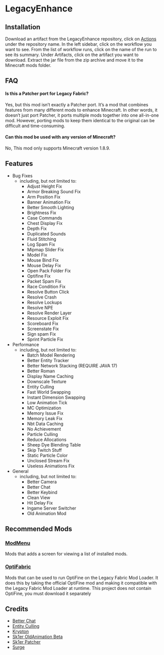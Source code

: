 # LegacyEnhance

## Installation

Download an artifact from the LegacyEnhance repository, click on [Actions](https://github.com/Hankung7183/LegacyEnhance/actions) under the repository name. In the left sidebar, click on the workflow you want to see. From the list of workflow runs, click on the name of the run to see its summary. Under Artifacts, click on the artifact you want to download. Extract the jar file from the zip archive and move it to the Minecraft mods folder.

## FAQ

#### Is this a Patcher port for Legacy Fabric?
Yes, but this mod isn’t exactly a Patcher port. It’s a mod that combines features from many different mods to enhance Minecraft. In other words, it doesn’t just port Patcher, it ports multiple mods together into one all-in-one mod. However, porting mods to keep them identical to the original can be difficult and time-consuming.

#### Can this mod be used with any version of Minecraft?
No, This mod only supports Minecraft version 1.8.9.

## Features

- Bug Fixes
    - including, but not limited to:
        - Adjust Height Fix
        - Armor Breaking Sound Fix
        - Arm Position Fix
        - Banner Animation Fix
        - Better Smooth Lighting
        - Brightness Fix
        - Case Commands
        - Chest Display Fix
        - Depth Fix
        - Duplicated Sounds
        - Fluid Stitching
        - Log Spam Fix
        - Mipmap Slider Fix
        - Model Fix
        - Mouse Bind Fix
        - Mouse Delay Fix
        - Open Pack Folder Fix
        - Optifine Fix
        - Packet Spam Fix
        - Race Condition Fix
        - Resolve Button Click
        - Resolve Crash
        - Resolve Lockups
        - Resolve NPE
        - Resolve Render Layer
        - Resource Exploit Fix
        - Scoreboard Fix
        - Screenstate Fix
        - Sign spam Fix
        - Sprint Particle Fix
- Performance
    - including, but not limited to:
        - Batch Model Rendering
        - Better Entity Tracker
        - Better Network Stacking (REQUIRE JAVA 17)
        - Better Roman
        - Display Name Caching
        - Downscale Texture
        - Entity Culling
        - Fast World Swapping
        - Instant Dimension Swapping
        - Low Animation Tick
        - MC Optimization
        - Memory Issue Fix
        - Memory Leak Fix
        - Nbt Data Caching
        - No Achievement
        - Particle Culling
        - Reduce Allocations
        - Sheep Dye Blending Table
        - Skip Twitch Stuff
        - Static Particle Color
        - Unclosed Stream Fix
        - Useless Animations Fix
- General
    - including, but not limited to:
        - Better Camera
        - Better Chat
        - Better Keybind
        - Clean View
        - Hit Delay Fix
        - Ingame Server Switcher
        - Old Animation Mod

## Recommended Mods

### [ModMenu](https://github.com/BoogieMonster1O1/ModMenu)
Mods that adds a screen for viewing a list of installed mods.

### [OptiFabric](https://github.com/hYdos/OptiFabric)
Mods that can be used to run OptiFine on the Legacy Fabric Mod Loader. It does this by taking the official OptiFine mod and making it compatible with the Legacy Fabric Mod Loader at runtime. This project does not contain OptiFine, you must download it separately

## Credits
- [Better Chat](https://github.com/LlamaLad7/Better-Chat)
- [Entity Culling](https://github.com/tr7zw/EntityCulling)
- [Krypton](https://github.com/astei/krypton)
- [Sk1er OldAnimation Beta](https://github.com/Sk1erLLC)
- [Sk1er Patcher](https://github.com/Sk1erLLC/Patcher)
- [Surge](https://github.com/Epoxide-Software/Surge)
